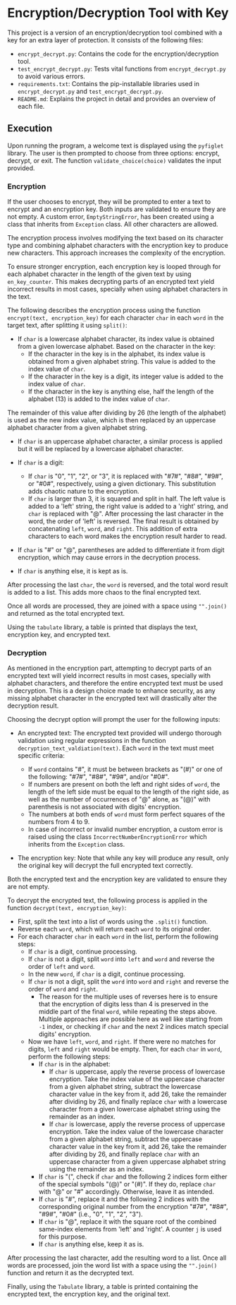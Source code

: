 # Encryption/Decryption Tool with Key

This project is a version of an encryption/decryption tool combined with a key for an extra layer of protection. It consists of the following files:

- `encrypt_decrypt.py`: Contains the code for the encryption/decryption tool.
- `test_encrypt_decrypt.py`: Tests vital functions from `encrypt_decrypt.py` to avoid various errors.
- `requirements.txt`: Contains the pip-installable libraries used in `encrypt_decrypt.py` and `test_encrypt_decrypt.py`.
- `README.md`: Explains the project in detail and provides an overview of each file.

## Execution

Upon running the program, a welcome text is displayed using the `pyfiglet` library. The user is then prompted to choose from three options: encrypt, decrypt, or exit. The function `validate_choice(choice)` validates the input provided.

### Encryption

If the user chooses to encrypt, they will be prompted to enter a text to encrypt and an encryption key. Both inputs are validated to ensure they are not empty. A custom error, `EmptyStringError`, has been created using a class that inherits from `Exception` class. All other characters are allowed.

The encryption process involves modifying the text based on its character type and combining alphabet characters with the encryption key to produce new characters. This approach increases the complexity of the encryption.

To ensure stronger encryption, each encryption key is looped through for each alphabet character in the length of the given text by using `en_key_counter`. This makes decrypting parts of an encrypted text yield incorrect results in most cases, specially when using alphabet characters in the text.

The following describes the encryption process using the function `encrypt(text, encryption_key)` for each character `char` in each `word` in the target text, after splitting it using `split()`:

- If `char` is a lowercase alphabet character, its index value is obtained from a given lowercase alphabet. Based on the character in the key:
   - If the character in the key is in the alphabet, its index value is obtained from a given alphabet string. This value is added to the index value of `char`.
   - If the character in the key is a digit, its integer value is added to the index value of `char`.
   - If the character in the key is anything else, half the length of the alphabet (13) is added to the index value of `char`.

The remainder of this value after dividing by 26 (the length of the alphabet) is used as the new index value, which is then replaced by an uppercase alphabet character from a given alphabet string.

- If `char` is an uppercase alphabet character, a similar process is applied but it will be replaced by a lowercase alphabet character.

- If `char` is a digit:
   - If `char` is "0", "1", "2", or "3", it is replaced with "#7#", "#8#", "#9#", or "#0#", respectively, using a given dictionary. This substitution adds chaotic nature to the encryption.
   - If `char` is larger than 3, it is squared and split in half. The left value is added to a 'left' string, the right value is added to a 'right' string, and `char` is replaced with "@". After processing the last character in the word, the order of 'left' is reversed. The final result is obtained by concatenating `left`, `word`, and `right`. This addition of extra characters to each word makes the encryption result harder to read.

- If `char` is "#" or "@", parentheses are added to differentiate it from digit encryption, which may cause errors in the decryption process.

- If `char` is anything else, it is kept as is.

After processing the last `char`, the `word` is reversed, and the total word result is added to a list. This adds more chaos to the final encrypted text.

Once all words are processed, they are joined with a space using `"".join()` and returned as the total encrypted text.

Using the `tabulate` library, a table is printed that displays the text, encryption key, and encrypted text.

### Decryption

As mentioned in the encryption part, attempting to decrypt parts of an encrypted text will yield incorrect results in most cases, specially with alphabet characters, and therefore the entire encrypted text must be used in decryption. This is a design choice made to enhance security, as any missing alphabet character in the encrypted text will drastically alter the decryption result.

Choosing the decrypt option will prompt the user for the following inputs:

- An encrypted text: The encrypted text provided will undergo thorough validation using regular expressions in the function `decryption_text_valdiation(text)`. Each `word` in the text must meet specific criteria:
  - If `word` contains "#", it must be between brackets as "(#)" or one of the following: "#7#", "#8#", "#9#", and/or "#0#".
  - If numbers are present on both the left and right sides of `word`, the length of the left side must be equal to the length of the right side, as well as the number of occurrences of "@" alone, as "(@)" with parenthesis is not associated with digits' encryption.
  - The numbers at both ends of `word` must form perfect squares of the numbers from 4 to 9.
  - In case of incorrect or invalid number encryption, a custom error is raised using the class `IncorrectNumberEncryptionError` which inherits from the `Exception` class.

- The encryption key: Note that while any key will produce any result, only the original key will decrypt the full encrypted text correctly.

Both the encrypted text and the encryption key are validated to ensure they are not empty.

To decrypt the encrypted text, the following process is applied in the function `decrypt(text, encryption_key)`:

- First, split the text into a list of words using the `.split()` function.
- Reverse each `word`, which will return each `word` to its original order.
- For each character `char` in each `word` in the list, perform the following steps:
  - If `char` is a digit, continue processing.
  - If `char` is not a digit, split `word` into `left` and `word` and reverse the order of `left` and `word`.
  - In the new `word`, if `char` is a digit, continue processing.
  - If `char` is not a digit, split the `word` into `word` and `right` and reverse the order of `word` and `right`.
    - The reason for the multiple uses of reverses here is to ensure that the encryption of digits less than 4 is preserved in the middle part of the final `word`, while repeating the steps above. Multiple approaches are possible here as well like starting from `-1` index, or checking if `char` and the next 2 indices match special digits' encryption.
  - Now we have `left`, `word`, and `right`. If there were no matches for digits, `left` and `right` would be empty. Then, for each `char` in `word`, perform the following steps:
    - If `char` is in the alphabet:
      - If `char` is uppercase, apply the reverse process of lowercase encryption. Take the index value of the uppercase character from a given alphabet string, subtract the lowercase character value in the key from it, add 26, take the remainder after dividing by 26, and finally replace `char` with a lowercase character from a given lowercase alphabet string using the remainder as an index.
      - If `char` is lowercase, apply the reverse process of uppercase encryption. Take the index value of the lowercase character from a given alphabet string, subtract the uppercase character value in the key from it, add 26, take the remainder after dividing by 26, and finally replace `char` with an uppercase character from a given uppercase alphabet string using the remainder as an index.
    - If `char` is "(", check if `char` and the following 2 indices form either of the special symbols "(@)" or "(#)". If they do, replace `char` with "@" or "#" accordingly. Otherwise, leave it as intended.
    - If `char` is "#", replace it and the following 2 indices with the corresponding original number from the encryption "#7#", "#8#", "#9#", "#0#" (i.e., "0", "1", "2", "3").
    - If `char` is "@", replace it with the square root of the combined same-index elements from 'left' and 'right'. A counter `j` is used for this purpose.
    - If `char` is anything else, keep it as is.

After processing the last character, add the resulting word to a list. Once all words are processed, join the word list with a space using the `"".join()` function and return it as the decrypted text.

Finally, using the `Tabulate` library, a table is printed containing the encrypted text, the encryption key, and the original text.
